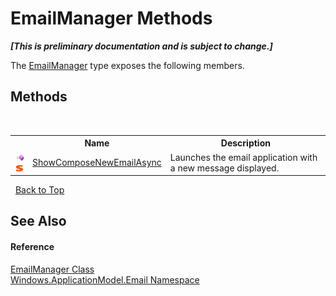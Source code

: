 # EmailManager Methods
 _**\[This is preliminary documentation and is subject to change.\]**_

The <a href="T_Windows_ApplicationModel_Email_EmailManager">EmailManager</a> type exposes the following members.


## Methods
&nbsp;<table><tr><th></th><th>Name</th><th>Description</th></tr><tr><td>![Public method](media/pubmethod.gif "Public method")![Static member](media/static.gif "Static member")</td><td><a href="M_Windows_ApplicationModel_Email_EmailManager_ShowComposeNewEmailAsync">ShowComposeNewEmailAsync</a></td><td>
Launches the email application with a new message displayed.</td></tr></table>&nbsp;
<a href="#emailmanager-methods">Back to Top</a>

## See Also


#### Reference
<a href="T_Windows_ApplicationModel_Email_EmailManager">EmailManager Class</a><br /><a href="N_Windows_ApplicationModel_Email">Windows.ApplicationModel.Email Namespace</a><br />